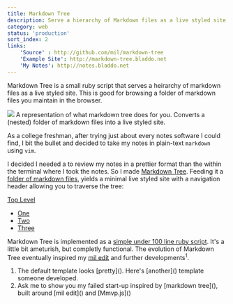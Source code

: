 ```yaml
---
title: Markdown Tree
description: Serve a hierarchy of Markdown files as a live styled site.
category: web
status: 'production'
sort_index: 2
links:
    'Source' : http://github.com/mil/markdown-tree
    'Example Site': http://markdown-tree.bladdo.net
    'My Notes': http://notes.bladdo.net
---
```


Markdown Tree is a small ruby script that serves a heirarchy of markdown files as a live styled site. This is good for browsing a folder of markdown files you maintain in the browser.

<div class='captioned-image'>
<img src="/interfaces/Markdown-Tree/rep.png">
<span class='caption'>A representation of what markdown tree does for you. Converts a (nested) folder of markdown files into a live styled site.</span>
</div>

As a college freshman, after trying just about every notes software I could find, I bit the bullet and decided to take my notes in plain-text `markdown` using `vim`. 

I decided I needed a to review my notes in a prettier format than the within the terminal where I took the notes. So I made [Markdown Tree]().  Feeding it a [folder of markdown files](), yields a minimal live styled site with a navigation header allowing you to traverse the tree:

<div id="markdown-tree" class='interface-demo'>
    <div id="path">
        <a href="#">Top Level</a>
    </div>
    <div id="menu">
        <ul>
            <li class='folder'><a href="#">One</a></li>
            <li class='page'><a href="#">Two</a></li>
            <li class='current'><a href="#">Three</a></li>
        </ul>
    </div>
</div>

Markdown Tree is implemented as a [simple under 100 line ruby script](). It's a little bit ameturish, but completly functional. The evolution of Markdown Tree eventually inspired my [mil edit]() and further developments<sup>1</sup>.

<ol class='footnotes'>
    <li>The default template looks [pretty](). Here's [another]() template someone developed.</li>
    <li>Ask me to show you my failed start-up inspired by [markdown tree](), built around [mil edit]() and [Mmvp.js]()</li>
</ol>
